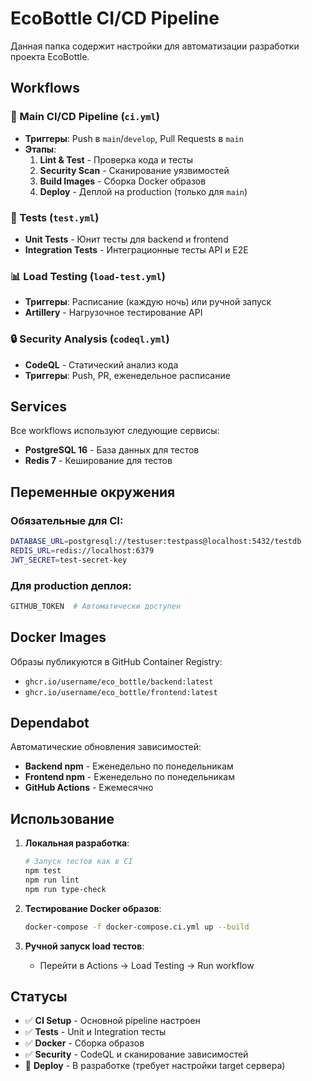 # EcoBottle CI/CD Pipeline

Данная папка содержит настройки для автоматизации разработки проекта EcoBottle.

## Workflows

### 🚀 Main CI/CD Pipeline (`ci.yml`)
- **Триггеры**: Push в `main`/`develop`, Pull Requests в `main`
- **Этапы**:
  1. **Lint & Test** - Проверка кода и тесты
  2. **Security Scan** - Сканирование уязвимостей
  3. **Build Images** - Сборка Docker образов
  4. **Deploy** - Деплой на production (только для `main`)

### 🧪 Tests (`test.yml`)
- **Unit Tests** - Юнит тесты для backend и frontend
- **Integration Tests** - Интеграционные тесты API и E2E

### 📊 Load Testing (`load-test.yml`)
- **Триггеры**: Расписание (каждую ночь) или ручной запуск
- **Artillery** - Нагрузочное тестирование API

### 🔒 Security Analysis (`codeql.yml`)
- **CodeQL** - Статический анализ кода
- **Триггеры**: Push, PR, еженедельное расписание

## Services

Все workflows используют следующие сервисы:
- **PostgreSQL 16** - База данных для тестов
- **Redis 7** - Кеширование для тестов

## Переменные окружения

### Обязательные для CI:
```bash
DATABASE_URL=postgresql://testuser:testpass@localhost:5432/testdb
REDIS_URL=redis://localhost:6379
JWT_SECRET=test-secret-key
```

### Для production деплоя:
```bash
GITHUB_TOKEN  # Автоматически доступен
```

## Docker Images

Образы публикуются в GitHub Container Registry:
- `ghcr.io/username/eco_bottle/backend:latest`
- `ghcr.io/username/eco_bottle/frontend:latest`

## Dependabot

Автоматические обновления зависимостей:
- **Backend npm** - Еженедельно по понедельникам
- **Frontend npm** - Еженедельно по понедельникам  
- **GitHub Actions** - Ежемесячно

## Использование

1. **Локальная разработка**:
   ```bash
   # Запуск тестов как в CI
   npm test
   npm run lint
   npm run type-check
   ```

2. **Тестирование Docker образов**:
   ```bash
   docker-compose -f docker-compose.ci.yml up --build
   ```

3. **Ручной запуск load тестов**:
   - Перейти в Actions → Load Testing → Run workflow

## Статусы

- ✅ **CI Setup** - Основной pipeline настроен
- ✅ **Tests** - Unit и Integration тесты
- ✅ **Docker** - Сборка образов
- ✅ **Security** - CodeQL и сканирование зависимостей
- 🔄 **Deploy** - В разработке (требует настройки target сервера)
